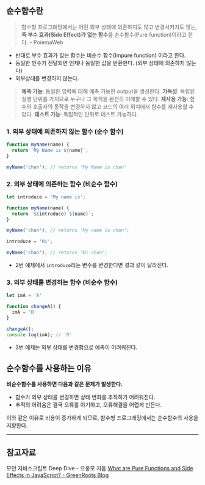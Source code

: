 ## 순수함수란

> 함수형 프로그래밍에서는 어떤 외부 상태에 의존하지도 않고 변경시키지도 않는, **즉 부수 효과(Side Effect)가 없는 함수**를 순수함수(Pure function)이라고 한다. - PoiemaWeb
> 
- 반대로 부수 효과가 있는 함수는 비순수 함수(Impure function) 이라고 한다.
- 동일한 인수가 전달되면 언제나 동일한 값을 반환한다. (외부 상태에 의존하지 않는다)
- 외부상태를 변경하지 않는다.

> **예측 가능**: 동일한 입력에 대해 예측 가능한 output을 생성한다.
**가독성**: 독립된 실행 단위를 가지므로 누구나 그 목적을 완전히 이해할 수 있다.
**재사용 가능**: 함수와 호출자의 동작을 변경하지 않고 코드의 여러 위치에서 함수를 재사용할 수 있다.
**테스트 가능**: 독립적인 단위로 테스트 가능하다.
> 

### 1. 외부 상태에 의존하지 않는 함수 (순수 함수)

```jsx
function myName(name) {
  return `My Name is ${name}`;
}

myName('chan'); // returns 'My Name is chan'

```

### 2. 외부 상태에 의존하는 함수 (비순수 함수)

```jsx
let introduce = 'My name is';

function myName(name) {
  return `${introduce} ${name}`;
}

myName('chan'); // returns 'My name is chan';

introduce = 'Hi';

myName('chan'); // returns 'Hi chan';

```

- 2번 예제에서 `introduce`라는 변수를 변경한다면 결과 같이 달라진다.

### 3. 외부 상태를 변경하는 함수 (비순수 함수)

```jsx
let imA = 'A'

function changeA() {
  imA = 'B'
}

changeA();
console.log(imA); // 'B'

```

- 3번 예제는 외부 상태를 변경함으로 예측이 어려워진다.

## 순수함수를 사용하는 이유

**비순수함수를 사용하면 다음과 같은 문제가 발생한다.**

- 함수가 외부 상태를 변경하면 상태 변화를 추적하기 어려워진다.
- 추적의 어려움은 결국 오류를 야기하고, 오류해결을 어렵게 만든다.

이와 같은 이유로 비용이 증가하게 되므로, 함수형 프로그래밍에서는 순수함수의 사용을 지향한다.

---

## 참고자료

모던 자바스크립트 Deep Dive - 으웅모 지음
[What are Pure Functions and Side Effects in JavaScript? - GreenRoots Blog](https://blog.greenroots.info/what-are-pure-functions-and-side-effects-in-javascript)